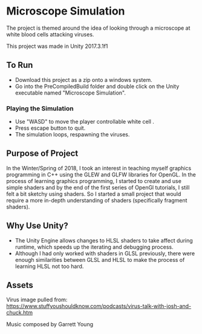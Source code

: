 # Microscope Simulation

The project is themed around the idea of looking through a microscope at white blood cells attacking viruses.

This project was made in Unity 2017.3.1f1

## To Run
 - Download this project as a zip onto a windows system. 
 - Go into the PreCompiledBuild folder and double click on the Unity executable named "Microscope Simulation".
 
 ### Playing the Simulation
 - Use "WASD" to move the player controllable white cell .
 - Press escape button to quit.
 - The simulation loops, respawning the viruses.

 
## Purpose of Project
 In the Winter/Spring of 2018, I took an interest in teaching myself graphics programming in C++ using the GLEW and GLFW libraries for OpenGL. In the process of learning graphics programming, I started to create and use simple shaders and by the end of the first series of OpenGl tutorials, I still felt a bit sketchy using shaders. So I started a small project that would require a more in-depth understanding of shaders (specifically fragment shaders).

## Why Use Unity?
 - The Unity Engine allows changes to HLSL shaders to take affect during runtime, which speeds up the iterating and debugging process. 
 - Although I had only worked with shaders in GLSL previously, there were enough similarities between GLSL and HLSL to make the process of learning HLSL not too hard.

## Assets
Virus image pulled from: https://www.stuffyoushouldknow.com/podcasts/virus-talk-with-josh-and-chuck.htm

Music composed by Garrett Young

